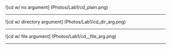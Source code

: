 ![cd w/ no argument] (Photos/Lab1/cd_plain.png)

---
![cd w/ directory argument] (Photos/Lab1/cd_dir_arg.png)

---
![cd w/ file argument] (Photos/Lab1/cd__file_arg.png)

---
